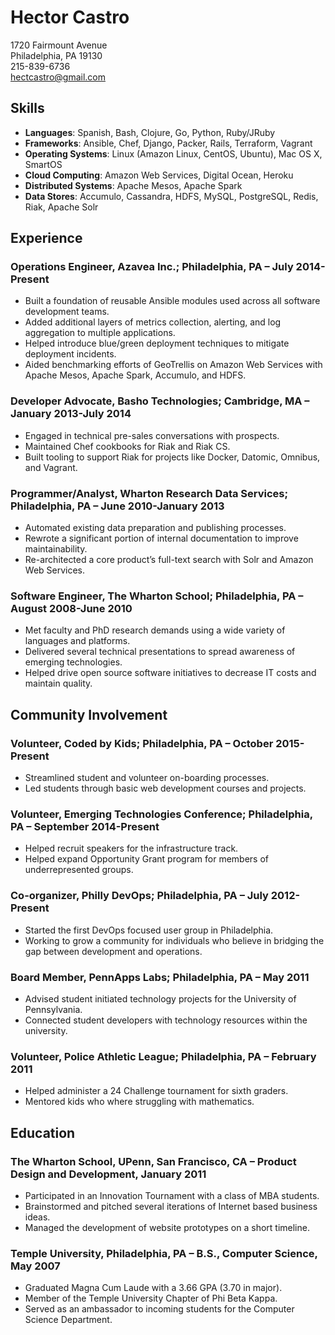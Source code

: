 # Hector Castro

1720 Fairmount Avenue  
Philadelphia, PA 19130  
215-839-6736  
<hectcastro@gmail.com>  

## Skills

- __Languages__: Spanish, Bash, Clojure, Go, Python, Ruby/JRuby
- __Frameworks__: Ansible, Chef, Django, Packer, Rails, Terraform, Vagrant
- __Operating Systems__: Linux (Amazon Linux, CentOS, Ubuntu), Mac OS X, SmartOS
- __Cloud Computing__: Amazon Web Services, Digital Ocean, Heroku
- __Distributed Systems__: Apache Mesos, Apache Spark
- __Data Stores__: Accumulo, Cassandra, HDFS, MySQL, PostgreSQL, Redis, Riak, Apache Solr

## Experience

### Operations Engineer, Azavea Inc.; Philadelphia, PA – July 2014-Present

- Built a foundation of reusable Ansible modules used across all software development teams.
- Added additional layers of metrics collection, alerting, and log aggregation to multiple applications.
- Helped introduce blue/green deployment techniques to mitigate deployment incidents.
- Aided benchmarking efforts of GeoTrellis on Amazon Web Services with Apache Mesos, Apache Spark, Accumulo, and HDFS.

### Developer Advocate, Basho Technologies; Cambridge, MA – January 2013-July 2014

- Engaged in technical pre-sales conversations with prospects.
- Maintained Chef cookbooks for Riak and Riak CS.
- Built tooling to support Riak for projects like Docker, Datomic, Omnibus, and Vagrant.

### Programmer/Analyst, Wharton Research Data Services; Philadelphia, PA – June 2010-January 2013

- Automated existing data preparation and publishing processes.
- Rewrote a significant portion of internal documentation to improve maintainability.
- Re-architected a core product’s full-text search with Solr and Amazon Web Services.

### Software Engineer, The Wharton School; Philadelphia, PA – August 2008-June 2010

- Met faculty and PhD research demands using a wide variety of languages and platforms.
- Delivered several technical presentations to spread awareness of emerging technologies.
- Helped drive open source software initiatives to decrease IT costs and maintain quality.

## Community Involvement

### Volunteer, Coded by Kids; Philadelphia, PA – October 2015-Present

- Streamlined student and volunteer on-boarding processes.
- Led students through basic web development courses and projects.

### Volunteer, Emerging Technologies Conference; Philadelphia, PA – September 2014-Present

- Helped recruit speakers for the infrastructure track.
- Helped expand Opportunity Grant program for members of underrepresented groups.

### Co-organizer, Philly DevOps; Philadelphia, PA – July 2012-Present

- Started the first DevOps focused user group in Philadelphia.
- Working to grow a community for individuals who believe in bridging the gap between development and operations.

### Board Member, PennApps Labs; Philadelphia, PA – May 2011

- Advised student initiated technology projects for the University of Pennsylvania.
- Connected student developers with technology resources within the university.

### Volunteer, Police Athletic League; Philadelphia, PA – February 2011

- Helped administer a 24 Challenge tournament for sixth graders.
- Mentored kids who where struggling with mathematics.

## Education

### The Wharton School, UPenn, San Francisco, CA – Product Design and Development, January 2011

- Participated in an Innovation Tournament with a class of MBA students.
- Brainstormed and pitched several iterations of Internet based business ideas.
- Managed the development of website prototypes on a short timeline.

### Temple University, Philadelphia, PA – B.S., Computer Science, May 2007

- Graduated Magna Cum Laude with a 3.66 GPA (3.70 in major).
- Member of the Temple University Chapter of Phi Beta Kappa.
- Served as an ambassador to incoming students for the Computer Science Department.
